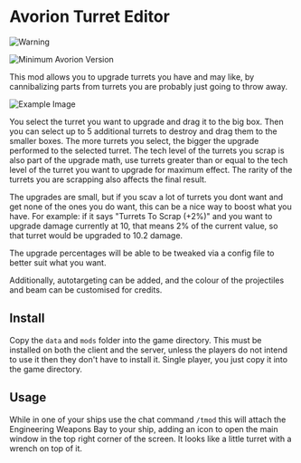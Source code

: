 # Avorion Turret Editor

![Warning](https://img.shields.io/badge/Work%20In%20Progress-Use%20At%20Your%20Own%20Risk-red.svg)

![Minimum Avorion Version](https://img.shields.io/badge/Avorion-0.15.8.10262-lightgrey.svg)

This mod allows you to upgrade turrets you have and may like, by cannibalizing
parts from turrets you are probably just going to throw away.

![Example Image](https://cdn.discordapp.com/attachments/231654495950602242/415010470584647691/unknown.png)

You select the turret you want to upgrade and drag it to the big box. Then you
can select up to 5 additional turrets to destroy and drag them to the smaller
boxes. The more turrets you select, the bigger the upgrade performed to the
selected turret. The tech level of the turrets you scrap is also part of the
upgrade math, use turrets greater than or equal to the tech level of the turret
you want to upgrade for maximum effect. The rarity of the turrets you are
scrapping also affects the final result.

The upgrades are small, but if you scav a lot of turrets you dont want and get
none of the ones you do want, this can be a nice way to boost what you have. For
example: if it says "Turrets To Scrap (+2%)" and you want to upgrade damage
currently at 10, that means 2% of the current value, so that turret would be
upgraded to 10.2 damage.

The upgrade percentages will be able to be tweaked via a config file to better
suit what you want.

Additionally, autotargeting can be added, and the colour of the projectiles and
beam can be customised for credits.

## Install

Copy the `data` and `mods` folder into the game directory. This must be
installed on both the client and the server, unless the players do not intend
to use it then they don't have to install it. Single player, you just copy it
into the game directory.

## Usage

While in one of your ships use the chat command `/tmod` this will attach the
Engineering Weapons Bay to your ship, adding an icon to open the main window
in the top right corner of the screen. It looks like a little turret with a
wrench on top of it.